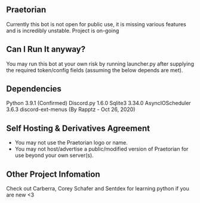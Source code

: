 ## Praetorian
Currently this bot is not open for public use, it is missing various features and is incredibly unstable. Project is on-going
## Can I Run It anyway?
You may run this bot at your own risk by running launcher.py after supplying the required token/config fields (assuming the below depends are met).
## Dependencies
Python 3.9.1 (Confirmed)
Discord.py 1.6.0
Sqlite3 3.34.0
AsyncIOScheduler 3.6.3
discord-ext-menus (By Rapptz - Oct 26, 2020)

## Self Hosting & Derivatives Agreement
- You may not use the Praetorian logo or name.
- You may not host/advertise a public/modified version of Praetorian for use beyond your own server(s).
## Other Project Infomation
Check out Carberra, Corey Schafer and Sentdex for learning python if you are new <3
